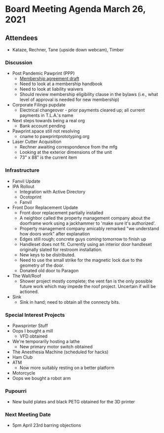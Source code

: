 # Board Meeting Agenda March 26, 2021

## Attendees
- Kataze, Rechner, Tane (upside down webcam), Timber

### Discussion
- Post Pandemic Pawprint (PPP)
  - [Membership agreement draft](https://docs.google.com/document/d/1SWPpZvJvQzU8xjn52bWUc_9ROyN5fLHoaM5hWmdEbAc/edit?usp=sharing)
  - Need to look at a membership handbook
  - Need to look at liability waivers
  - Should review membership eligibility clause in the bylaws (i.e., what level of approval is needed for new membership)
- Corporate Filings pupdate
  - Electrical changeover - prior payments cleared up; all current payments in T.L.A.'s name
- Next steps towards being a real org
  - Bank account pending
- Pawprint.space still not resolving
  - cname to pawprintprototyping.org
- Laser Cutter Acquisition
  - Rechner awaiting correspondence from the mfg
  - Looking at the exterior dimensions of the unit
  - 73" x 88" is the current item

### Infrastructure
- Fanvil Update
- IPA Rollout
  - Integration with Active Directory
  - Ocotoprint
  - Fanvil
- Front Door Replacement Update
  - Front door replacement partially installed
  - A neighbor called the property management company about the doorframe work using a jackhammer to 'make sure it's authorized'.
  - Property management company amicably remarked "we understand how doors work" after explanation
  - Edges still rough; concrete guys coming tomorrow to finish up
  - Handleset does not fit. Currently using an interior door handleset originally slated for restroom installation.
  - New keys to be distributed.
  - Need to use the small strike for the magnetic lock due to the geometry of the door.
  - Donated old door to Paragon
- The Wall/Roof
  - Shower project mostly complete; the vent fan is the only possible future work which may impede the roof project. Uncertain if will be actioned.
- Sink
  - Sink in hand; need to obtain all the connecty bits.

### Special Interest Projects
- Pawsprinter Stuff
- Oops I bought a mill
  - VFD obtained
- We're temporarily hosting a lathe
  - New primary motor switch obtained
- The Anesthesia Machine (scheduled for hacks)
- Ham Club
- ATM
  - Now more suitably resting on a better platform
- Motorcycle
- Oops we bought a robot arm

### Pupourri
- New build plates and black PETG obtained for the 3D printer


### Next Meeting Date
- 5pm April 23rd barring objections
